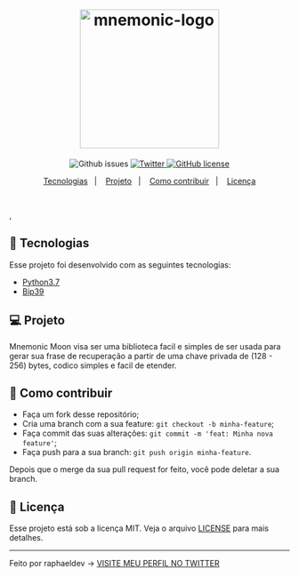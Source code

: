 <h1 align="center">
    <img alt="mnemonic-logo" src="https://i.imgur.com/wH3neOt.png" width="250px" />
</h1>

<p align="center">

  <img alt="Github issues" src="https://img.shields.io/github/issues/raphaeltorresgit/mnemonic-moon">
  <a href="https://twitter.com/raphaeltorresme">
    <img alt="Twitter" src="https://img.shields.io/twitter/url?style=social&url=https%3A%2F%2Ftwitter.com%2Fraphaeltorresme">   </a>

  <a href="https://github.com/raphaeltorresgit/mnemonic-moon/blob/master/LICENSE">
    <img alt="GitHub license" src="https://img.shields.io/github/license/raphaeltorresgit/mnemonic-moon">
  </a>
</p>

<p align="center">
  <a href="#rocket-tecnologias">Tecnologias</a>&nbsp;&nbsp;&nbsp;|&nbsp;&nbsp;&nbsp;
  <a href="#-projeto">Projeto</a>&nbsp;&nbsp;&nbsp;|&nbsp;&nbsp;&nbsp;
  <a href="#-como-contribuir">Como contribuir</a>&nbsp;&nbsp;&nbsp;|&nbsp;&nbsp;&nbsp;
  <a href="#memo-licença">Licença</a>
</p>

<br>

</p>,

## :rocket: Tecnologias

Esse projeto foi desenvolvido com as seguintes tecnologias:

- [Python3.7](https://www.python.org/)
- [Bip39](https://github.com/bitcoin/bips/blob/master/bip-0039.mediawiki)

## 💻 Projeto

Mnemonic Moon visa ser uma biblioteca facil
e simples de ser usada para gerar sua frase de
recuperação a partir de uma chave privada de 
(128 - 256) bytes, codico simples e facil de
etender.

## 🤔 Como contribuir

- Faça um fork desse repositório;
- Cria uma branch com a sua feature: `git checkout -b minha-feature`;
- Faça commit das suas alterações: `git commit -m 'feat: Minha nova feature'`;
- Faça push para a sua branch: `git push origin minha-feature`.

Depois que o merge da sua pull request for feito, você pode deletar a sua branch.

## :memo: Licença

Esse projeto está sob a licença MIT. Veja o arquivo [LICENSE](LICENSE.md) para mais detalhes.

---

Feito por raphaeldev -> [VISITE MEU PERFIL NO TWITTER](https://twitter.com/raphaeltorresme)
